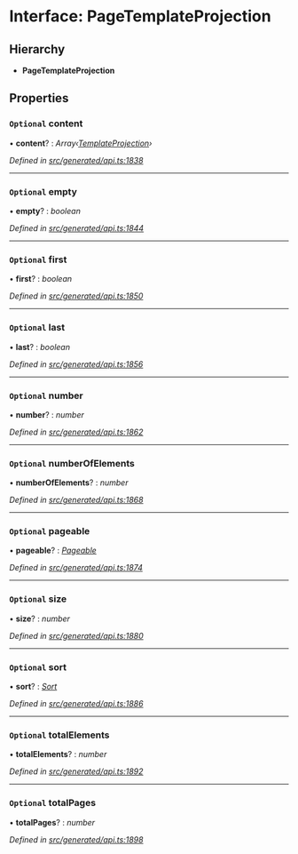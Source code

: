# Interface: PageTemplateProjection

## Hierarchy

* **PageTemplateProjection**

## Properties

### `Optional` content

• **content**? : *Array‹[TemplateProjection](templateprojection.md)›*

*Defined in [src/generated/api.ts:1838](https://github.com/mailslurp/mailslurp-client-ts-js/blob/9736ebe/src/generated/api.ts#L1838)*

___

### `Optional` empty

• **empty**? : *boolean*

*Defined in [src/generated/api.ts:1844](https://github.com/mailslurp/mailslurp-client-ts-js/blob/9736ebe/src/generated/api.ts#L1844)*

___

### `Optional` first

• **first**? : *boolean*

*Defined in [src/generated/api.ts:1850](https://github.com/mailslurp/mailslurp-client-ts-js/blob/9736ebe/src/generated/api.ts#L1850)*

___

### `Optional` last

• **last**? : *boolean*

*Defined in [src/generated/api.ts:1856](https://github.com/mailslurp/mailslurp-client-ts-js/blob/9736ebe/src/generated/api.ts#L1856)*

___

### `Optional` number

• **number**? : *number*

*Defined in [src/generated/api.ts:1862](https://github.com/mailslurp/mailslurp-client-ts-js/blob/9736ebe/src/generated/api.ts#L1862)*

___

### `Optional` numberOfElements

• **numberOfElements**? : *number*

*Defined in [src/generated/api.ts:1868](https://github.com/mailslurp/mailslurp-client-ts-js/blob/9736ebe/src/generated/api.ts#L1868)*

___

### `Optional` pageable

• **pageable**? : *[Pageable](pageable.md)*

*Defined in [src/generated/api.ts:1874](https://github.com/mailslurp/mailslurp-client-ts-js/blob/9736ebe/src/generated/api.ts#L1874)*

___

### `Optional` size

• **size**? : *number*

*Defined in [src/generated/api.ts:1880](https://github.com/mailslurp/mailslurp-client-ts-js/blob/9736ebe/src/generated/api.ts#L1880)*

___

### `Optional` sort

• **sort**? : *[Sort](sort.md)*

*Defined in [src/generated/api.ts:1886](https://github.com/mailslurp/mailslurp-client-ts-js/blob/9736ebe/src/generated/api.ts#L1886)*

___

### `Optional` totalElements

• **totalElements**? : *number*

*Defined in [src/generated/api.ts:1892](https://github.com/mailslurp/mailslurp-client-ts-js/blob/9736ebe/src/generated/api.ts#L1892)*

___

### `Optional` totalPages

• **totalPages**? : *number*

*Defined in [src/generated/api.ts:1898](https://github.com/mailslurp/mailslurp-client-ts-js/blob/9736ebe/src/generated/api.ts#L1898)*
